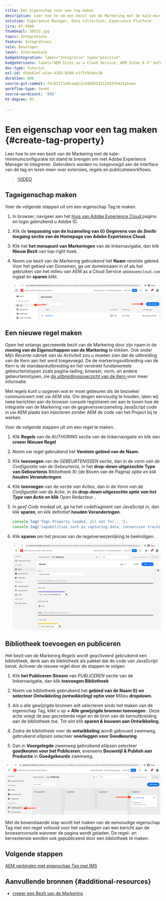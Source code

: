```yaml
---
title: Een eigenschap voor een tag maken
description: Leer hoe te om een bezit van de Markering met de kale-minimumconfiguratie tot stand te brengen om met AEM te integreren. Gebruikers worden nu toegevoegd aan de interface van de tag en leren meer over extensies, regels en publicatieworkflows.
solution: Experience Manager, Data Collection, Experience Platform
jira: KT-5980
thumbnail: 38553.jpg
topic: Integrations
feature: Integrations
role: Developer
level: Intermediate
badgeIntegration: label="Integratie" type="positive"
badgeVersions: label="AEM Sites as a Cloud Service, AEM Sites 6.5" before-title="false"
doc-type: Tutorial
exl-id: d5de62ef-a2aa-4283-b500-e1f7cb5dec3b
duration: 606
source-git-commit: f4c621f3a9caa8c2c64b8323312343fe421a5aee
workflow-type: tm+mt
source-wordcount: '593'
ht-degree: 0%

---
```


# Een eigenschap voor een tag maken {#create-tag-property}

Leer hoe te om een bezit van de Markering met de kale-minimumconfiguratie tot stand te brengen om met Adobe Experience Manager te integreren. Gebruikers worden nu toegevoegd aan de interface van de tag en leren meer over extensies, regels en publicatieworkflows.

>[!VIDEO](https://video.tv.adobe.com/v/38553?quality=12&learn=on)

## Tageigenschap maken

Voer de volgende stappen uit om een eigenschap Tag te maken.

1. In browser, navigeer aan het [ Huis van Adobe Experience Cloud ](https://experience.adobe.com/) pagina en login gebruikend u Adobe ID.

1. Klik de **toepassing van de Inzameling van 0&rbrace; Gegevens van de _Snelle toegang_ sectie van de Homepage van Adobe Experience Cloud.**

1. Klik het **het menupunt van Markeringen** van de linkernavigatie, dan klik **Nieuw Bezit** van top-right hoek.

1. Noem uw bezit van de Markering gebruikend het **Naam** vereiste gebied. Voor het gebied van Domeinen, ga uw domeinnaam in of als het gebruiken van het milieu van AEM as a Cloud Service `adobeaemcloud.com` ingaat en **sparen** klikt.

   ![ Eigenschappen van de Markering ](assets/tag-properties.png)

## Een nieuwe regel maken

Open het onlangs gecreeerde bezit van de Markering door zijn naam in de **mening van de Eigenschappen van de Markering** te klikken. Ook onder _Mijn Recente rubriek van de Activiteit_ zou u moeten zien dat de uitbreiding van de Kern aan het werd toegevoegd. De de markeringsuitbreiding van de Kern is de standaarduitbreiding en het verstrekt fundamentele gebeurtenistypen zoals pagina-lading, browser, vorm, en andere gebeurtenistypen, zie [ de uitbreidingsoverzicht van de Kern ](https://experienceleague.adobe.com/docs/experience-platform/tags/extensions/client/core/overview.html) voor meer informatie.

Met regels kunt u opgeven wat er moet gebeuren als de bezoeker communiceert met uw AEM site. Om dingen eenvoudig te houden, laten wij twee berichten aan de browser console registreren om aan te tonen hoe de integratie van de Markering van de gegevensverzameling JavaScript code in uw AEM plaats kan injecteren zonder AEM de code van het Project bij te werken.

Voer de volgende stappen uit om een regel te maken.

1. Klik **Regels** van de _AUTHORING_ sectie van de linkernavigatie en klik dan **creeer Nieuwe Regel**

1. Noem uw regel gebruikend het **Vereiste gebied van de Naam**.

1. Klik **toevoegen** van de _GEBEURTENISSEN_ sectie, dan in de _vorm van de Configuratie van de Gebeurtenis_, in het **drop-down uitgezochte Type van Gebeurtenis** Bibliotheek 8&rbrace; (de Boven van de Pagina) _optie en klik **houden Veranderingen**._

1. Klik **toevoegen** van de _sectie van Acties_, dan in de _Vorm van de Configuratie van de Actie_, in de **drop-down uitgezochte _optie van het Type van Actie_ en klik** Open Redacteur **.**

1. In _geef Code_ modaal uit, ga na het codefragment van JavaScript in, dan klik **sparen**, en klik definitief **houden Veranderingen**.

   ```javascript
   console.log('Tags Property loaded, all set for...');
   console.log('capabilities such as capturing data, conversion tracking and delivering unique and personalized experiences');
   ```

1. Klik **sparen** om het proces van de regelverwezenlijking te beëindigen.

   ![ Nieuwe Regel ](assets/new-rule.png)

## Bibliotheek toevoegen en publiceren

Het bezit van de Markering _Regels_ wordt geactiveerd gebruikend een bibliotheek, denk aan de bibliotheek als pakket dat de code van JavaScript bevat. Activeer de nieuwe regel door de stappen te volgen.

1. Klik **het Publiceren Stroom** van _PUBLICEREN_ sectie van de linkernavigatie, dan klik **toevoegen Bibliotheek**

1. Noem uw bibliotheek gebruikend het **gebied van de Naam 0&rbrace; en selecteer _Ontwikkeling (ontwikkeling)_ optie voor** Milieu **dropdown.**

1. Als u alle gewijzigde bronnen wilt selecteren sinds het maken van de eigenschap Tag, klikt u op **+ Alle gewijzigde bronnen toevoegen** . Deze actie voegt de pas gecreëerde regel en de bron van de kernuitbreiding aan de bibliotheek toe. Tot slot klik **sparen &amp; bouwen aan Ontwikkeling**.

1. Zodra de bibliotheek voor de **ontwikkeling** wordt gebouwd zwemweg, gebruikend _ellipsen_ selecteer **voorleggen voor Goedkeuring**

1. Dan in **Voorgelegde** zwemweg gebruikend _ellipsen_ selecteer **goedkeuren voor het Publiceren**, eveneens **Bouwstijl &amp; Publish aan Productie** in **Goedgekeurde** zwemweg.

![ Gepubliceerde bibliotheek ](assets/published-library.png)


Met de bovenstaande stap wordt het maken van de eenvoudige eigenschap Tag met een regel voltooid voor het vastleggen van een bericht aan de browserconsole wanneer de pagina wordt geladen. De regel- en kernextensie worden ook gepubliceerd door een bibliotheek te maken.

## Volgende stappen

[AEM verbinden met eigenschap Tag met IMS](connect-aem-tag-property-using-ims.md)


## Aanvullende bronnen {#additional-resources}

* [ creeer een Bezit van de Markering ](https://experienceleague.adobe.com/docs/platform-learn/implement-in-websites/configure-tags/create-a-property.html)
